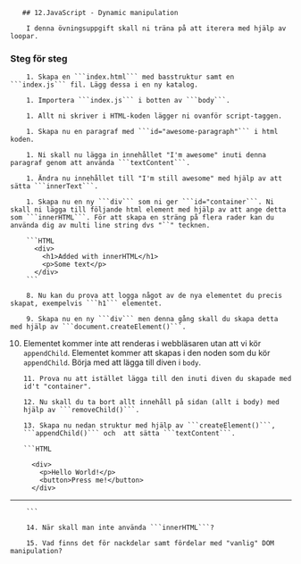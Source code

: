 <!doctype html>
<html>
	<head>
		<title>JavaScript Exercises</title>

       ## 12.JavaScript - Dynamic manipulation

        I denna övningsuppgift skall ni träna på att iterera med hjälp av loopar.
        
### Steg för steg
				
        1. Skapa en ```index.html``` med basstruktur samt en ```index.js``` fil. Lägg dessa i en ny katalog.
        
        1. Importera ```index.js``` i botten av ```body```.
        
        1. Allt ni skriver i HTML-koden lägger ni ovanför script-taggen.
        
        1. Skapa nu en paragraf med ```id="awesome-paragraph"``` i html koden.
        
        1. Ni skall nu lägga in innehållet "I'm awesome" inuti denna paragraf genom att använda ```textContent```.
        
        1. Ändra nu innehållet till "I'm still awesome" med hjälp av att sätta ```innerText```.
        
        1. Skapa nu en ny ```div``` som ni ger ```id="container```. Ni skall ni lägga till följande html element med hjälp av att ange detta som ```innerHTML```. För att skapa en sträng på flera rader kan du använda dig av multi line string dvs "``" tecknen.
        
        ```HTML
          <div>
            <h1>Added with innerHTML</h1>
            <p>Some text</p>
          </div>
        ```
        
        8. Nu kan du prova att logga något av de nya elementet du precis skapat, exempelvis ```h1``` elementet.
        
        9. Skapa nu en ny ```div``` men denna gång skall du skapa detta med hjälp av ```document.createElement()```. 
        
10. Elementet kommer inte att renderas i webbläsaren utan att vi kör ```appendChild```. Elementet kommer att skapas i den noden som du kör ```appendChild```. Börja med att lägga till diven i ```body```.
        
        11. Prova nu att istället lägga till den inuti diven du skapade med id't "container".
        
        12. Nu skall du ta bort allt innehåll på sidan (allt i body) med hjälp av ```removeChild()```.
        
        13. Skapa nu nedan struktur med hjälp av ```createElement()```, ```appendChild()``` och  att sätta ```textContent```.
        
        ```HTML

          <div>
            <p>Hello World!</p>
            <button>Press me!</button>
          </div>

---
        ```
        
        14. När skall man inte använda ```innerHTML```?
        
        15. Vad finns det för nackdelar samt fördelar med "vanlig" DOM manipulation?
